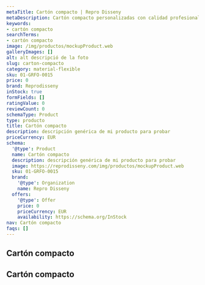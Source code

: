 ```yaml
---
metaTitle: Cartón compacto | Repro Disseny
metaDescription: Cartón compacto personalizadas con calidad profesional en Cataluña.
keywords:
- cartón compacto
searchTerms:
- cartón compacto
image: /img/productos/mockupProduct.web
galleryImages: []
alt: alt descripció de la foto
slug: carton-compacto
category: material-flexible
sku: 01-GRFO-0015
price: 0
brand: Reprodisseny
inStock: true
formFields: []
ratingValue: 0
reviewCount: 0
schemaType: Product
type: producto
title: Cartón compacto
description: descripción genérica de mi producto para probar
priceCurrency: EUR
schema:
  '@type': Product
  name: Cartón compacto
  description: descripción genérica de mi producto para probar
  image: https://reprodisseny.com/img/productos/mockupProduct.web
  sku: 01-GRFO-0015
  brand:
    '@type': Organization
    name: Repro Disseny
  offers:
    '@type': Offer
    price: 0
    priceCurrency: EUR
    availability: https://schema.org/InStock
nav: Cartón compacto
faqs: []
---
```


## Cartón compacto

## Cartón compacto

